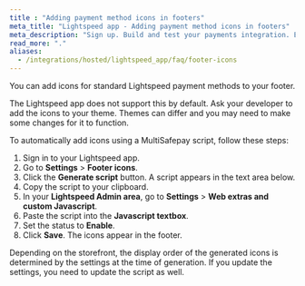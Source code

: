 ```yaml
---
title : "Adding payment method icons in footers"
meta_title: "Lightspeed app - Adding payment method icons in footers"
meta_description: "Sign up. Build and test your payments integration. Explore our products and services. Use our API Reference, SDKs, and wrappers. Get support."
read_more: "."
aliases:
  - /integrations/hosted/lightspeed_app/faq/footer-icons
---
```


You can add icons for standard Lightspeed payment methods to your footer. 

The Lightspeed app does not support this by default. Ask your developer to add the icons to your theme. Themes can differ and you may need to make some changes for it to function.

To automatically add icons using a MultiSafepay script, follow these steps: 

1. Sign in to your Lightspeed app.
2. Go to **Settings** > **Footer icons**.
3. Click the **Generate script** button. A script appears in the text area below. 
4. Copy the script to your clipboard.
5. In your **Lightspeed Admin area**, go to **Settings** > **Web extras and custom Javascript**. 
6. Paste the script into the **Javascript textbox**.
7. Set the status to **Enable**.
8. Click **Save**. The icons appear in the footer.

Depending on the storefront, the display order of the generated icons is determined by the settings at the time of generation. If you update the settings, you need to update the script as well.

